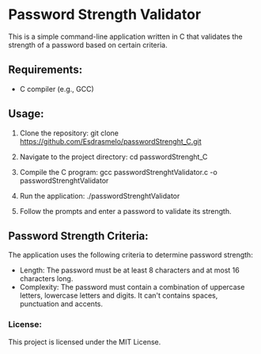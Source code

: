 # Password Strength Validator

This is a simple command-line application written in C that validates the strength of a password based on certain criteria.

## Requirements:
- C compiler (e.g., GCC)

## Usage:
1. Clone the repository:
   git clone https://github.com/Esdrasmelo/passwordStrenght_C.git

2. Navigate to the project directory:
   cd passwordStrenght_C

3. Compile the C program:
   gcc passwordStrenghtValidator.c -o passwordStrenghtValidator

4. Run the application:
   ./passwordStrenghtValidator

5. Follow the prompts and enter a password to validate its strength.

## Password Strength Criteria:
The application uses the following criteria to determine password strength:
- Length: The password must be at least 8 characters and at most 16 characters long.
- Complexity: The password must contain a combination of uppercase letters, lowercase letters and digits. It can't contains spaces, punctuation and accents.

### License:
This project is licensed under the MIT License.
